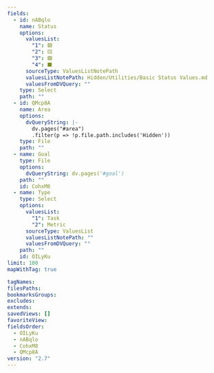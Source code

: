 ```yaml
---
fields:
  - id: nABqlo
    name: Status
    options:
      valuesList:
        "1": 🟥
        "2": 🟨
        "3": 🟩
        "4": ⬛️
      sourceType: ValuesListNotePath
      valuesListNotePath: Hidden/Utilities/Basic Status Values.md
      valuesFromDVQuery: ""
    type: Select
    path: ""
  - id: QMcp8A
    name: Area
    options:
      dvQueryString: |-
        dv.pages("#area")
        .filter(p => !p.file.path.includes('Hidden'))
    type: File
    path: ""
  - name: Goal
    type: File
    options:
      dvQueryString: dv.pages('#goal')
    path: ""
    id: CohxM8
  - name: Type
    type: Select
    options:
      valuesList:
        "1": Task
        "2": Metric
      sourceType: ValuesList
      valuesListNotePath: ""
      valuesFromDVQuery: ""
    path: ""
    id: OILyKu
limit: 100
mapWithTag: true

tagNames: 
filesPaths: 
bookmarksGroups: 
excludes: 
extends: 
savedViews: []
favoriteView: 
fieldsOrder:
  - OILyKu
  - nABqlo
  - CohxM8
  - QMcp8A
version: "2.7"
---
```

